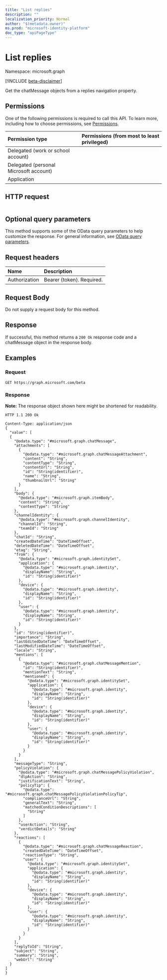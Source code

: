 ```yaml
---
title: "List replies"
description: ""
localization_priority: Normal
author: "$(metadata.owner)"
ms.prod: "microsoft-identity-platform"
doc_type: "apiPageType"
---
```


# List replies

Namespace: microsoft.graph

[!INCLUDE [beta-disclaimer](../../includes/beta-disclaimer.md)]

Get the chatMessage objects from a replies navigation property.

## Permissions

One of the following permissions is required to call this API. To learn more, including how to choose permissions, see [Permissions](/graph/permissions-reference).

| Permission type                        | Permissions (from most to least privileged) |
| :------------------------------------- | :------------------------------------------ |
| Delegated (work or school account)     |                                             |
| Delegated (personal Microsoft account) |                                             |
| Application                            |                                             |

## HTTP request

<!-- {
  "blockType": "ignored"
}
-->

```http

```

## Optional query parameters

This method supports some of the OData query parameters to help customize the response. For general information, see [OData query parameters](/graph/query-parameters).

## Request headers

| Name          | Description               |
| :------------ | :------------------------ |
| Authorization | Bearer {token}. Required. |

## Request Body

<!-- Actions and Functions -->

<!-- CRUD Methods -->

Do not supply a request body for this method.

## Response

If successful, this method returns a `200 Ok` response code and a chatMessage object in the response body.

## Examples

### Request

<!-- {
  "blockType": "request",
  "name": "list_replies"
}
-->

```http
GET https://graph.microsoft.com/beta

```

### Response

**Note:** The response object shown here might be shortened for readability.

<!-- {
  "blockType": "response",
  "truncated": true,
  "@odata.type": "$(this.ReturnTypeFullName)"
}
-->

```http
HTTP 1.1 200 Ok

Content-Type: application/json
{
  "value": [
  {
    "@odata.type": "#microsoft.graph.chatMessage",
    "attachments": [
      {
        "@odata.type": "#microsoft.graph.chatMessageAttachment",
        "content": "String",
        "contentType": "String",
        "contentUrl": "String",
        "id": "String(identifier)",
        "name": "String",
        "thumbnailUrl": "String"
      }
    ],
    "body": {
      "@odata.type": "#microsoft.graph.itemBody",
      "content": "String",
      "contentType": "String"
    },
    "channelIdentity": {
      "@odata.type": "#microsoft.graph.channelIdentity",
      "channelId": "String",
      "teamId": "String"
    },
    "chatId": "String",
    "createdDateTime": "DateTimeOffset",
    "deletedDateTime": "DateTimeOffset",
    "etag": "String",
    "from": {
      "@odata.type": "#microsoft.graph.identitySet",
      "application": {
        "@odata.type": "#microsoft.graph.identity",
        "displayName": "String",
        "id": "String(identifier)"
      },
      "device": {
        "@odata.type": "#microsoft.graph.identity",
        "displayName": "String",
        "id": "String(identifier)"
      },
      "user": {
        "@odata.type": "#microsoft.graph.identity",
        "displayName": "String",
        "id": "String(identifier)"
      }
    },
    "id": "String(identifier)",
    "importance": "String",
    "lastEditedDateTime": "DateTimeOffset",
    "lastModifiedDateTime": "DateTimeOffset",
    "locale": "String",
    "mentions": [
      {
        "@odata.type": "#microsoft.graph.chatMessageMention",
        "id": "String(identifier)",
        "mentionText": "String",
        "mentioned": {
          "@odata.type": "#microsoft.graph.identitySet",
          "application": {
            "@odata.type": "#microsoft.graph.identity",
            "displayName": "String",
            "id": "String(identifier)"
          },
          "device": {
            "@odata.type": "#microsoft.graph.identity",
            "displayName": "String",
            "id": "String(identifier)"
          },
          "user": {
            "@odata.type": "#microsoft.graph.identity",
            "displayName": "String",
            "id": "String(identifier)"
          }
        }
      }
    ],
    "messageType": "String",
    "policyViolation": {
      "@odata.type": "#microsoft.graph.chatMessagePolicyViolation",
      "dlpAction": "String",
      "justificationText": "String",
      "policyTip": {
        "@odata.type": "#microsoft.graph.chatMessagePolicyViolationPolicyTip",
        "complianceUrl": "String",
        "generalText": "String",
        "matchedConditionDescriptions": [
          "String"
        ]
      },
      "userAction": "String",
      "verdictDetails": "String"
    },
    "reactions": [
      {
        "@odata.type": "#microsoft.graph.chatMessageReaction",
        "createdDateTime": "DateTimeOffset",
        "reactionType": "String",
        "user": {
          "@odata.type": "#microsoft.graph.identitySet",
          "application": {
            "@odata.type": "#microsoft.graph.identity",
            "displayName": "String",
            "id": "String(identifier)"
          },
          "device": {
            "@odata.type": "#microsoft.graph.identity",
            "displayName": "String",
            "id": "String(identifier)"
          },
          "user": {
            "@odata.type": "#microsoft.graph.identity",
            "displayName": "String",
            "id": "String(identifier)"
          }
        }
      }
    ],
    "replyToId": "String",
    "subject": "String",
    "summary": "String",
    "webUrl": "String"
  }
]
}

```
